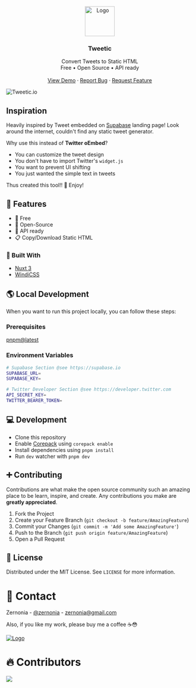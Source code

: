 <!-- PROJECT LOGO -->
<br />
<p align="center">
  <a href="https://github.com/zernonia/tweetic">
    <img src="assets/logo.svg" alt="Logo" width="80">
  </a>

  <h3 align="center">Tweetic</h3>

  <p align="center">
    Convert Tweets to Static HTML
    <br />
    Free • Open Source • API ready
    <br />
    <br />
    <a href="https://tweetic.io/">View Demo</a>
    ·
    <a href="https://github.com/zernonia/tweetic/issues">Report Bug</a>
    ·
    <a href="https://github.com/zernonia/tweetic/issues">Request Feature</a>
  </p>
</p>

![Tweetic.io](public/og.png)

## Inspiration

Heavily inspired by Tweet embedded on [Supabase](https://supabase.com) landing page! Look around the internet, couldn't find any static tweet generator.

Why use this instead of **Twitter oEmbed**?

- You can customize the tweet design
- You don't have to import Twitter's `widget.js`
- You want to prevent UI shifting
- You just wanted the simple text in tweets

Thus created this tool!! 🎉 Enjoy!

## 🚀 Features

- 🤩 Free
- 📖 Open-Source
- 🚀 API ready
- 📋 Copy/Download Static HTML

### 🔨 Built With

- [Nuxt 3](https://v3.nuxtjs.org/)
- [WindiCSS](https://windicss.org/)

## 🌎 Local Development

When you want to run this project locally, you can follow these steps:

### Prerequisites

[pnpm@latest](https://pnpm.io/installation)

### Environment Variables

```bash
# Supabase Section @see https://supabase.io
SUPABASE_URL=
SUPABASE_KEY=

# Twitter Developer Section @see https://developer.twitter.com
API_SECRET_KEY=
TWITTER_BEARER_TOKEN=
```

## 💻 Development

- Clone this repository
- Enable [Corepack](https://github.com/nodejs/corepack) using `corepack enable`
- Install dependencies using `pnpm install`
- Run `dev` watcher with `pnpm dev`

## ➕ Contributing

Contributions are what make the open source community such an amazing place to be learn, inspire, and create. Any contributions you make are **greatly appreciated**.

1. Fork the Project
2. Create your Feature Branch (`git checkout -b feature/AmazingFeature`)
3. Commit your Changes (`git commit -m 'Add some AmazingFeature'`)
4. Push to the Branch (`git push origin feature/AmazingFeature`)
5. Open a Pull Request

## 📜 License

Distributed under the MIT License. See `LICENSE` for more information.

# 📧 Contact

Zernonia - [@zernonia](https://twitter.com/zernonia) - zernonia@gmail.com

Also, if you like my work, please buy me a coffee ☕😳

<a href="https://www.buymeacoffee.com/zernonia" target="_blank">
  <img src="https://www.buymeacoffee.com/assets/img/custom_images/yellow_img.png" alt="Logo" >
</a>

# 🔥 Contributors

<a href="https://github.com/zernonia/tweetic/graphs/contributors">
  <img src="https://contrib.rocks/image?repo=zernonia/tweetic" />
</a>